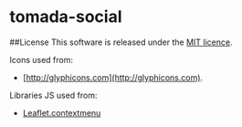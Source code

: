 tomada-social
=============

##License
This software is released under the [MIT licence](http://www.opensource.org/licenses/mit-license.php). 

Icons used from:
 - [http://glyphicons.com](http://glyphicons.com).

Libraries JS used from:
 - [Leaflet.contextmenu](https://github.com/aratcliffe/Leaflet.contextmenu)
